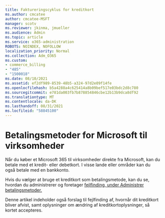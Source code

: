 ```yaml
---
title: Faktureringscyklus for kreditkort
ms.author: cmcatee
author: cmcatee-MSFT
manager: scotv
ms.reviewer: jkinma, jmueller
ms.audience: Admin
ms.topic: article
ms.service: o365-administration
ROBOTS: NOINDEX, NOFOLLOW
localization_priority: Normal
ms.collection: Adm_O365
ms.custom:
- commerce_billing
- "485"
- "1500018"
ms.date: 08/10/2021
ms.assetid: ef2df989-8539-48b5-a324-97d2e09f14fe
ms.openlocfilehash: b5a4288a4c625414a8b09bef517e03bdc2d8c780
ms.sourcegitcommit: e781da003fb7b878854846cbe12b13b9dca8df92
ms.translationtype: MT
ms.contentlocale: da-DK
ms.lasthandoff: 08/31/2021
ms.locfileid: "58845100"
---
```

# <a name="payment-methods-for-microsoft-for-business"></a>Betalingsmetoder for Microsoft til virksomheder

Når du køber et Microsoft 365 til virksomheder direkte fra Microsoft, kan du betale med et kredit- eller debetkort. I visse lande eller områder kan du også betale med en bankkonto.
  
Hvis du vælger at bruge et kreditkort som betalingsmetode, kan du se, hvordan du administrerer og foretager [fejlfinding, under Administrer betalingsmetoder.](https://docs.microsoft.com/microsoft-365/commerce/billing-and-payments/manage-payment-methods)
  
Denne artikel indeholder også forslag til fejlfinding af, hvornår dit kreditkort bliver afvist, samt oplysninger om ændring af kreditkortoplysninger, så kortet accepteres.